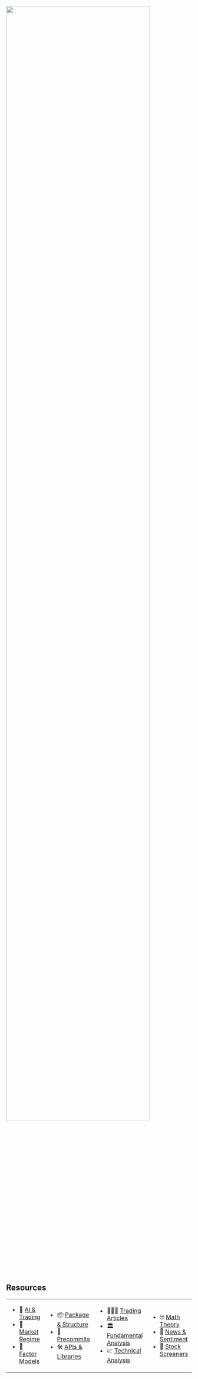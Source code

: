 <img src="assets/DALL·E 2023-12-29 22.06.04 - An abstract banner image for a GitHub repository, incorporating themes of the stock market, trading, portfolio management, Python, and algorithmic tra.png" width="88%" height="auto"/>

## Resources

<table>
<tr>

<td>

- 🤖 [AI & Trading](docs/ai-trading.md)
- 🚥 [Market Regime](docs/ai-trading.md)
- 🧬 [Factor Models](docs/factor-models.md)

</td>

<td>

- 📦 [Package & Structure](docs/package-structure.md)
- 🚀 [Precommits](docs/precommits.md)
- 🛠️ [APIs & Libraries](docs/apis-libraries.md)

</td>

<td>

- 🧙🏻‍♂️ [Trading Articles](docs/trading-articles.md)
- 🏛️ [Fundamental Analysis](docs/fundamentals.md)
- 📈 [Technical Analysis](docs/tech-analysis.md)

</td>

<td>

- 🤓 [Math Theory](docs/maths-theory.md)
- 💬 [News & Sentiment](docs/new-sentiment.md)
- 🏁 [Stock Screeners](docs/stock-screners.md)

</td>

</tr>
</table>
